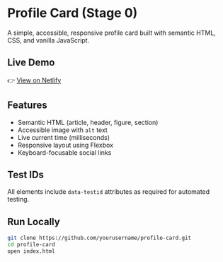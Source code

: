# Profile Card (Stage 0)

A simple, accessible, responsive profile card built with semantic HTML, CSS, and vanilla JavaScript.

## Live Demo
👉 [View on Netlify](https://your-netlify-link.netlify.app)

## Features
- Semantic HTML (article, header, figure, section)
- Accessible image with `alt` text
- Live current time (milliseconds)
- Responsive layout using Flexbox
- Keyboard-focusable social links

## Test IDs
All elements include `data-testid` attributes as required for automated testing.

## Run Locally
```bash
git clone https://github.com/yourusername/profile-card.git
cd profile-card
open index.html

